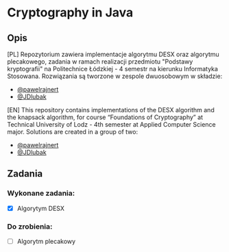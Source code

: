# Cryptography in Java
## Opis
[PL]
Repozytorium zawiera implementacje algorytmu DESX oraz algorytmu plecakowego, zadania w ramach realizacji przedmiotu "Podstawy kryptografii" na Politechnice Łódzkiej - 4 semestr na kierunku Informatyka Stosowana. Rozwiązania są tworzone w zespole dwuosobowym w składzie:
- [@pawelrajnert](https://github.com/pawelrajnert)
- [@JDlubak](https://github.com/JDlubak)

[EN]
This repository contains implementations of the DESX algorithm and the knapsack algorithm, for course “Foundations of Cryptography” at Technical University of Lodz - 4th semester at Applied Computer Science major. Solutions are created in a group of two:
- [@pawelrajnert](https://github.com/pawelrajnert)
- [@JDlubak](https://github.com/JDlubak)
  
## Zadania

### Wykonane zadania:
- [x] Algorytym DESX

### Do zrobienia:
- [ ] Algorytm plecakowy
